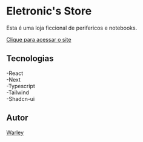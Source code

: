# Eletronic's Store

Esta é uma loja ficcional de perifericos e notebooks.

<a href="https://eletronic-store-azure.vercel.app/">Clique para acessar o site</a> 

## Tecnologias

-React  
-Next  
-Typescript  
-Tailwind  
-Shadcn-ui  

## Autor
<a href="https://www.instagram.com/warleyfariaas/">Warley</a>

